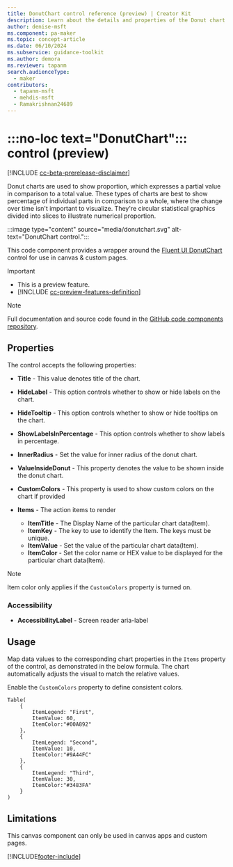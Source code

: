 ```yaml
---
title: DonutChart control reference (preview) | Creator Kit
description: Learn about the details and properties of the Donut chart control in the Creator Kit.
author: denise-msft
ms.component: pa-maker
ms.topic: concept-article
ms.date: 06/10/2024
ms.subservice: guidance-toolkit
ms.author: demora
ms.reviewer: tapanm
search.audienceType: 
  - maker
contributors:
  - tapanm-msft
  - mehdis-msft
  - Ramakrishnan24689
---
```


# :::no-loc text="DonutChart"::: control (preview)

[!INCLUDE [cc-beta-prerelease-disclaimer](../../includes/cc-beta-prerelease-disclaimer.md)]

Donut charts are used to show proportion, which expresses a partial value in comparison to a total value. These types of charts are best to show percentage of individual parts in comparison to a whole, where the change over time isn't important to visualize. They're circular statistical graphics divided into slices to illustrate numerical proportion.

:::image type="content" source="media/donutchart.svg" alt-text="DonutChart control.":::

This code component provides a wrapper around the [Fluent UI DonutChart](https://developer.microsoft.com/en-us/fluentui#/controls/web/donutchart) control for use in canvas & custom pages.

> [!IMPORTANT]
>
> - This is a preview feature.
> - [!INCLUDE [cc-preview-features-definition](../../includes/cc-preview-features-definition.md)]

> [!NOTE]
> Full documentation and source code found in the [GitHub code components repository](https://github.com/microsoft/powercat-code-components/tree/main/DonutChart).

## Properties

The control accepts the following properties:

 - **Title** - This value denotes title of the chart.
 - **HideLabel** - This option controls whether to show or hide labels on the chart.
 - **HideTooltip** - This option controls whether to show or hide tooltips on the chart.
 - **ShowLabelsInPercentage** - This option controls whether to show labels in percentage.
 - **InnerRadius** - Set the value for inner radius of the donut chart.
 - **ValueInsideDonut** - This property denotes the value to be shown inside the donut chart.
 - **CustomColors** - This property is used to show custom colors on the chart if provided

- **Items** - The action items to render
  - **ItemTitle** - The Display Name of the particular chart data(Item).
  - **ItemKey** - The key to use to identify the Item. The keys must be unique.
  - **ItemValue** - Set the value of the particular chart data(Item).
  - **ItemColor** - Set the color name or HEX value to be displayed for the particular chart data(Item).

> [!NOTE]
> Item color only applies if the `CustomColors` property is turned on.

### Accessibility

- **AccessibilityLabel** - Screen reader aria-label

## Usage

Map data values to the corresponding chart properties in the `Items` property of the control, as demonstrated in the below formula. The chart automatically adjusts the visual to match the relative values.

Enable the `CustomColors` property to define consistent colors.

```powerapps-dot
Table(
    {
        ItemLegend: "First",
        ItemValue: 60,
        ItemColor:"#00A892"
    },
    {
        ItemLegend: "Second",
        ItemValue: 10,
        ItemColor:"#9A44FC"
    },
    {
        ItemLegend: "Third",
        ItemValue: 30,
        ItemColor:"#3483FA"
    }
)
```

## Limitations

This canvas component can only be used in canvas apps and custom pages.

[!INCLUDE[footer-include](../../includes/footer-banner.md)]

